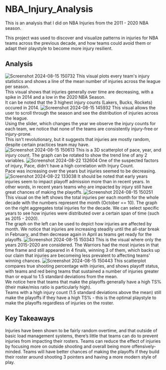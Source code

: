 # NBA_Injury_Analysis
This is an analysis that I did on NBA Injuries from the 2011 - 2020 NBA season.

This project was used to discover and visualize patterns in injuries for NBA teams across the previous decade, and how teams could avoid them or adapt their playstyle to become more injury resilient.

## Analysis
![Screenshot 2024-08-15 150732](https://github.com/user-attachments/assets/d0e3f0de-4eb9-42c6-acbd-3d27c9cb8364)
This visual plots every team's injury statistics and shows a line of the mean number of injuries across the league per season.\
This visual shows that injuries generally over time are decreasing, with a spike in 2014 and a low in the 2020 NBA Season. \
It can be noted that the 3 highest injury counts (Lakers, Bucks, Rockets) occured in 2014.
![Screenshot 2024-08-15 145932](https://github.com/user-attachments/assets/b29be0ff-047d-4742-b6b7-4616fed87b76)
This visual allows the user to scroll through the season and see the distribution of injuries across the league. \
Using the slider, which changes the year we observe the injury counts for each team, we notice that none of the teams are consistently injury-free or injury-prone. \
This isn't revolutionary, but it suggests that injuries are mostly random, despite certain practices team may have. \
![Screenshot 2024-08-15 150613](https://github.com/user-attachments/assets/6fa112cb-4b96-4f89-9d9a-12113c0fa429)
This is a 3D scatterplot of pace, year, and injury count. The graph can be rotated to show the trend line of any 2 variables. 
![Screenshot 2024-08-22 132604](https://github.com/user-attachments/assets/f43bbf12-16a7-4e14-8841-d0417b28a94f)
One of the suspected factors of injury, Pace, didn't have a high correlation with Injury Count. \
Pace was increasing over the years but injuries seemed to be decreasing.
![Screenshot 2024-08-22 133038](https://github.com/user-attachments/assets/537760ca-5ff0-474d-8e84-a9e22de08a5f)
It should be noted that early years injuries seem to impact playoff admission more than in recent years. In other words, in recent years teams who are impacted by injury still have great chances of making the playoffs.
![Screenshot 2024-08-15 150251](https://github.com/user-attachments/assets/67bb5e92-7640-4be1-9ae3-bcb00373b0a4)
This visual on the left shows the total injuries per each month for the whole decade with the numbers represent the month (October == 10). The graph on the right aggregates total injuries for the decade. We can select specific years to see how injuries were distributed over a certain span of time (such as 2015 - 2020). \
The graph on the left can be used to depict how injuries are affected by month. We notice that injuries are increasing steadily until the all-star break in February, and then decrease again in April as teams get ready for the playoffs.
![Screenshot 2024-08-15 150343](https://github.com/user-attachments/assets/dafedcb0-0ba3-4bdf-a131-0ff8b3f29ebf)
This is the visual where only the years 2015-2020 are considered. The Warriors had the most injuries in that time frame and still appeared in 4 finals, winning 3 of them, which backs up our claim that injuries are becomeing less prevalent to affecting teams' winning chances.
![Screenshot 2024-08-15 150443](https://github.com/user-attachments/assets/f45263f7-0bcd-4f49-86db-7b072025bb84)
This scatterplot compares true shooting percentage with injuries, and shows playoff status, with teams and red being teams that sustained a number of injuries greater than or equal to 1.5 standard deviations from the mean. \
We notice here that teams that make the playoffs generally have a high TS% (their make/miss ratio is particularly high). \
Teams with a high injury count (1.5 standard deviations above the mean) still make the playoffs if they have a high TS% - this is the optimal playstyle to make the playoffs regardless of injuries on the roster.

## Key Takeaways
Injuries have been shown to be fairly random overtime, and that outside of basic load management systems, there’s little that teams can do to prevent injuries from impacting their rosters.
Teams can reduce the effect of injuries by focusing more on outside shooting and overall being more offensively-minded.
Teams will have better chances of making the playoffs if they build their roster around shooting 3 pointers and having a more modern style of play.
